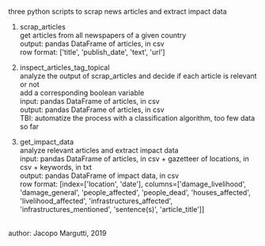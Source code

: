 three python scripts to scrap news articles and extract impact data

1) scrap_articles <br />
get articles from all newspapers of a given country <br />
output: pandas DataFrame of articles, in csv <br />
row format: ['title', 'publish_date', 'text', 'url']

2) inspect_articles_tag_topical <br />
analyze the output of scrap_articles and decide if each article is relevant or not <br />
add a corresponding boolean variable <br />
input: pandas DataFrame of articles, in csv <br />
output: pandas DataFrame of articles, in csv <br />
TBI: automatize the process with a classification algorithm, too few data so far <br />

3) get_impact_data <br />
analyze relevant articles and extract impact data <br />
input: pandas DataFrame of articles, in csv + gazetteer of locations, in csv + keywords, in txt <br />
output: pandas DataFrame of impact data, in csv <br />
row format: [index=['location', 'date'], columns=['damage_livelihood', 'damage_general',
                                                    'people_affected', 'people_dead',
                                                    'houses_affected', 'livelihood_affected',
                                                    'infrastructures_affected',
                                                    'infrastructures_mentioned',
                                                    'sentence(s)', 'article_title']]
<br />
author: Jacopo Margutti, 2019
